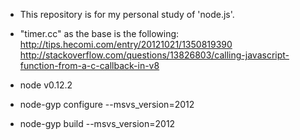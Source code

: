 * This repository is for my personal study of 'node.js'.
* "timer.cc" as the base is the following:
http://tips.hecomi.com/entry/20121021/1350819390
http://stackoverflow.com/questions/13826803/calling-javascript-function-from-a-c-callback-in-v8

* node v0.12.2

* node-gyp configure --msvs_version=2012
* node-gyp build --msvs_version=2012

